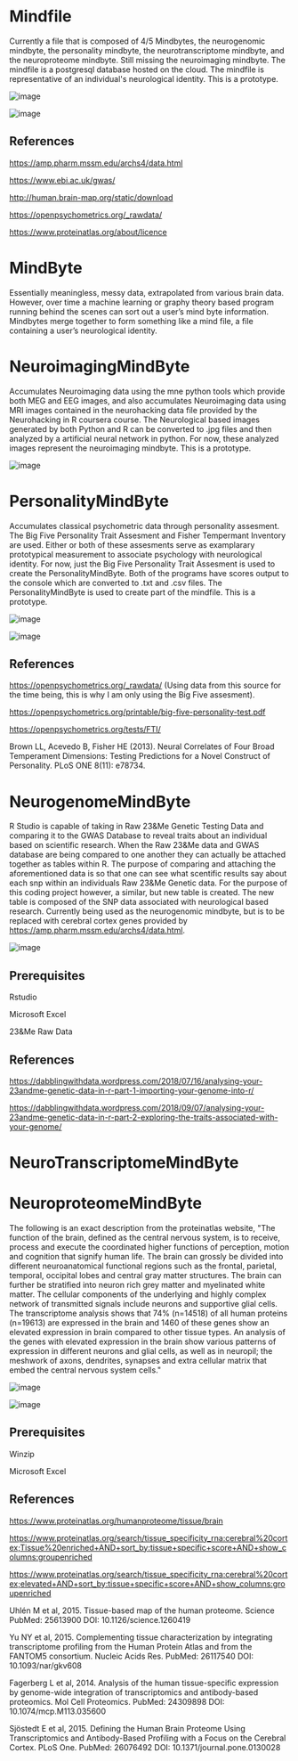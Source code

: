 # Mindfile
Currently a file that is composed of 4/5 Mindbytes, the neurogenomic mindbyte, the personality mindbyte, the neurotranscriptome mindbyte, and the neuroproteome mindbyte. Still missing the neuroimaging mindbyte. The mindfile is a postgresql database hosted on the cloud. The mindfile is representative of an individual's neurological identity. This is a prototype.

![image](https://user-images.githubusercontent.com/15940127/57657764-3451e200-7591-11e9-8c02-90eaed6e173c.png)

![image](https://user-images.githubusercontent.com/15940127/57670543-9d068200-75c4-11e9-8309-afe885060b4d.png)


## References
https://amp.pharm.mssm.edu/archs4/data.html

https://www.ebi.ac.uk/gwas/

http://human.brain-map.org/static/download

https://openpsychometrics.org/_rawdata/


https://www.proteinatlas.org/about/licence


# MindByte
Essentially meaningless, messy data, extrapolated from various brain data. However, over time a machine learning or graphy theory based program running behind the scenes can sort out a user’s mind byte information.  Mindbytes merge together to form something like a mind file, a file containing a user’s neurological identity.



# NeuroimagingMindByte
Accumulates Neuroimaging data using the mne python tools which provide both MEG and EEG images, and also accumulates Neuroimaging data using MRI images contained in the neurohacking data file provided by the Neurohacking in R coursera course. The Neurological based images generated by both Python and R can be converted to .jpg files and then analyzed by a artificial neural network in python. For now, these analyzed images 
represent the neuroimaging mindbyte. This is a prototype.

![image](https://user-images.githubusercontent.com/15940127/57669547-3ed7a000-75c0-11e9-931f-811e5839c835.png)


# PersonalityMindByte
Accumulates classical psychometric data through personality assesment. The Big Five Personality Trait Assesment and Fisher Tempermant Inventory
are used. Either or both of these assesments serve as examplarary prototypical measurement to associate psychology with neurological identity. For now, just the Big Five Personality Trait Assesment is used to create the PersonalityMindByte. Both of the programs have scores output to the console which are converted to .txt and .csv files. The PersonalityMindByte is used to create part of the mindfile. This is a prototype.

![image](https://user-images.githubusercontent.com/15940127/57659007-9a406880-7595-11e9-9c2b-10ff738b74b3.png)


![image](https://user-images.githubusercontent.com/15940127/57669309-4480b600-75bf-11e9-8466-dbf4484f1e9c.png)


## References
https://openpsychometrics.org/_rawdata/ (Using data from this source for the time being, this is why I am only using the Big Five assesment).

https://openpsychometrics.org/printable/big-five-personality-test.pdf

https://openpsychometrics.org/tests/FTI/

Brown LL, Acevedo B, Fisher HE (2013). Neural Correlates of Four Broad Temperament Dimensions: Testing Predictions for a Novel Construct of Personality. PLoS ONE 8(11): e78734.



# NeurogenomeMindByte
R Studio is capable of taking in Raw 23&Me Genetic Testing Data and comparing it to the GWAS Database to reveal traits about an individual based on scientific research. When the Raw 23&Me data and GWAS database are being compared to one another they can actually be attached together as tables within R. The purpose of comparing and attaching the aforementioned data is so that one can see what scentific results say about each snp within an individuals Raw 23&Me Genetic data. For the purpose of this coding project however, a similar, but new table is created. The new table is composed of the SNP data associated with neurological based research. Currently being used as the neurogenomic mindbyte, but is to be replaced with cerebral cortex genes provided by https://amp.pharm.mssm.edu/archs4/data.html.

![image](https://user-images.githubusercontent.com/15940127/58743882-e6d9cf80-83ee-11e9-83c4-0ea06ee3df6f.png)


## Prerequisites
Rstudio

Microsoft Excel

23&Me Raw Data

## References
https://dabblingwithdata.wordpress.com/2018/07/16/analysing-your-23andme-genetic-data-in-r-part-1-importing-your-genome-into-r/

https://dabblingwithdata.wordpress.com/2018/09/07/analysing-your-23andme-genetic-data-in-r-part-2-exploring-the-traits-associated-with-your-genome/


# NeuroTranscriptomeMindByte




# NeuroproteomeMindByte
The following is an exact description from the proteinatlas website, "The function of the brain, defined as the central nervous system, is to receive, process and execute the coordinated higher functions of perception, motion and cognition that signify human life. The brain can grossly be divided into different neuroanatomical functional regions such as the frontal, parietal, temporal, occipital lobes and central gray matter structures. The brain can further be stratified into neuron rich grey matter and myelinated white matter. The cellular components of the underlying and highly complex network of transmitted signals include neurons and supportive glial cells. The transcriptome analysis shows that 74% (n=14518) of all human proteins (n=19613) are expressed in the brain and 1460 of these genes show an elevated expression in brain compared to other tissue types. An analysis of the genes with elevated expression in the brain show various patterns of expression in different neurons and glial cells, as well as in neuropil; the meshwork of axons, dendrites, synapses and extra cellular matrix that embed the central nervous system cells."

![image](https://user-images.githubusercontent.com/15940127/57658758-de7f3900-7594-11e9-86d3-d2bd70c80de3.png)


![image](https://user-images.githubusercontent.com/15940127/57669738-21570600-75c1-11e9-8e67-7a1c913201cd.png)


## Prerequisites
Winzip

Microsoft Excel

## References
https://www.proteinatlas.org/humanproteome/tissue/brain

https://www.proteinatlas.org/search/tissue_specificity_rna:cerebral%20cortex;Tissue%20enriched+AND+sort_by:tissue+specific+score+AND+show_columns:groupenriched

https://www.proteinatlas.org/search/tissue_specificity_rna:cerebral%20cortex;elevated+AND+sort_by:tissue+specific+score+AND+show_columns:groupenriched

Uhlén M et al, 2015. Tissue-based map of the human proteome. Science
PubMed: 25613900 DOI: 10.1126/science.1260419	

Yu NY et al, 2015. Complementing tissue characterization by integrating transcriptome profiling from the Human Protein Atlas and from the FANTOM5 consortium. Nucleic Acids Res.
PubMed: 26117540 DOI: 10.1093/nar/gkv608	

Fagerberg L et al, 2014. Analysis of the human tissue-specific expression by genome-wide integration of transcriptomics and antibody-based proteomics. Mol Cell Proteomics.
PubMed: 24309898 DOI: 10.1074/mcp.M113.035600	

Sjöstedt E et al, 2015. Defining the Human Brain Proteome Using Transcriptomics and Antibody-Based Profiling with a Focus on the Cerebral Cortex. PLoS One.
PubMed: 26076492 DOI: 10.1371/journal.pone.0130028	





